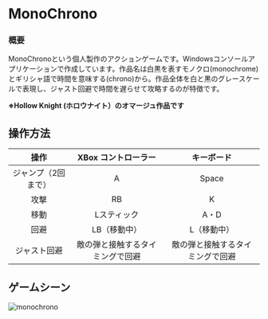 # MonoChrono



### 概要

MonoChronoという個人製作のアクションゲームです。Windowsコンソールアプリケーションで作成しています。作品名は白黒を表すモノクロ(monochrome)とギリシャ語で時間を意味する(chrono)から。作品全体を白と黒のグレースケールで表現し、ジャスト回避で時間を遅らせて攻略するのが特徴です。

**※Hollow Knight (ホロウナイト）のオマージュ作品です**





## 操作方法



|        操作         |       XBox コントローラー        |            キーボード            |
| :-----------------: | :------------------------------: | :------------------------------: |
| ジャンプ（2回まで） |                A                 |              Space               |
|        攻撃         |                RB                |                K                 |
|        移動         |           Lスティック            |               A・D               |
|        回避         |           LB（移動中）           |           L（移動中）            |
|    ジャスト回避     | 敵の弾と接触するタイミングで回避 | 敵の弾と接触するタイミングで回避 |



## ゲームシーン

![monochrono](https://github.com/Suuta/MonoChrono/blob/main/monochrono.jpg)
